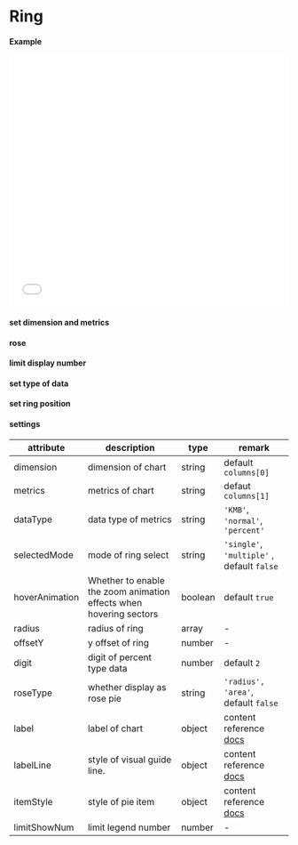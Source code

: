 # Ring

#### Example

<iframe width="100%" height="450" src="//jsfiddle.net/vue_echarts/a0pep942/19/embedded/result,html,js/?bodyColor=fff" allowfullscreen="allowfullscreen" frameborder="0"></iframe>

#### set dimension and metrics

<vuep template="#index-demision-ring"></vuep>

<script v-pre type="text/x-template" id="index-demision-ring">
<template>
  <ve-ring :data="chartData" :settings="chartSettings"></ve-ring>
</template>

<script>
  export default {
    created: function () {
      this.chartData = {
        columns: ['date', 'cost', 'profit'],
        rows: [
          { 'date': '01/01', 'cost': 123, 'profit': 3 },
          { 'date': '01/02', 'cost': 1223, 'profit': 6 },
          { 'date': '01/03', 'cost': 2123, 'profit': 90 },
          { 'date': '01/04', 'cost': 4123, 'profit': 12 },
          { 'date': '01/05', 'cost': 3123, 'profit': 15 },
          { 'date': '01/06', 'cost': 7123, 'profit': 20 }
        ]
      }
      this.chartSettings = {
        dimension: 'cost',
        metrics: 'profit'
      }
    }
  }
</script>
</script>

#### rose

<vuep template="#rose-ring"></vuep>

<script v-pre type="text/x-template" id="rose-ring">
<template>
  <ve-ring :data="chartData" :settings="chartSettings"></ve-ring>
</template>

<script>
  export default {
    created: function () {
      this.chartData = {
        columns: ['date', 'cost', 'profit'],
        rows: [
          { 'date': '01/01', 'cost': 123, 'profit': 3 },
          { 'date': '01/02', 'cost': 1223, 'profit': 6 },
          { 'date': '01/03', 'cost': 2123, 'profit': 9 },
          { 'date': '01/04', 'cost': 4123, 'profit': 12 },
          { 'date': '01/05', 'cost': 3123, 'profit': 15 },
          { 'date': '01/06', 'cost': 7123, 'profit': 20 }
        ]
      }
      this.chartSettings = {
        roseType: 'radius'
      }
    }
  }
</script>
</script>

#### limit display number

<vuep template="#limit-number-ring"></vuep>

<script v-pre type="text/x-template" id="limit-number-ring">
<template>
  <ve-ring :data="chartData" :settings="chartSettings"></ve-ring>
</template>

<script>
  export default {
    created: function () {
      this.chartData = {
        columns: ['date', 'cost', 'profit'],
        rows: [
          { 'date': '01/01', 'cost': 123, 'profit': 3 },
          { 'date': '01/02', 'cost': 1223, 'profit': 6 },
          { 'date': '01/03', 'cost': 2123, 'profit': 9 },
          { 'date': '01/04', 'cost': 4123, 'profit': 12 },
          { 'date': '01/05', 'cost': 3123, 'profit': 15 },
          { 'date': '01/06', 'cost': 7123, 'profit': 20 },
          { 'date': '01/07', 'cost': 4123, 'profit': 20 },
          { 'date': '01/08', 'cost': 1123, 'profit': 20 },
          { 'date': '01/09', 'cost': 5223, 'profit': 20 },
          { 'date': '01/10', 'cost': 9123, 'profit': 20 },
          { 'date': '01/11', 'cost': 4123, 'profit': 20 }
        ]
      }
      this.chartSettings = {
        limitShowNum: 5
      }
    }
  }
</script>
</script>

#### set type of data

<vuep template="#data-type-ring"></vuep>

<script v-pre type="text/x-template" id="data-type-ring">
<template>
  <ve-ring :data="chartData" :settings="chartSettings"></ve-ring>
</template>

<script>
  export default {
    created: function () {
      this.chartData = {
        columns: ['date', 'cost', 'profit'],
        rows: [
          { 'date': '01/01', 'cost': 123, 'profit': 3 },
          { 'date': '01/02', 'cost': 1223, 'profit': 6 },
          { 'date': '01/03', 'cost': 2123, 'profit': 9 },
          { 'date': '01/04', 'cost': 4123, 'profit': 12 },
          { 'date': '01/05', 'cost': 3123, 'profit': 15 },
          { 'date': '01/06', 'cost': 7123, 'profit': 20 }
        ]
      }
      this.chartSettings = {
        dataType: 'KMB'
      }
    }
  }
</script>
</script>

#### set ring position

<vuep template="#ring-style"></vuep>

<script v-pre type="text/x-template" id="ring-style">
<template>
  <ve-ring :data="chartData" :settings="chartSettings"></ve-ring>
</template>

<script>
  export default {
    created: function () {
      this.chartData = {
        columns: ['date', 'cost', '比率'],
        rows: [
          { 'date': '01/01', 'cost': 123, '比率': 0.1 },
          { 'date': '01/02', 'cost': 1223, '比率': 0.2 },
          { 'date': '01/03', 'cost': 2123, '比率': 0.3 },
          { 'date': '01/04', 'cost': 4123, '比率': 0.4 },
          { 'date': '01/05', 'cost': 3123, '比率': 0.5 },
          { 'date': '01/06', 'cost': 7123, '比率': 0.6 }
        ]
      }
      this.chartSettings = {
        radius: [100, 10],
        offsetY: 300
      }
    }
  }
</script>
</script>

#### settings

| attribute | description | type | remark |
| --- | --- | --- | --- |
| dimension | dimension of chart | string | default `columns[0]` |
| metrics | metrics of chart | string | defaut `columns[1]` |
| dataType | data type of metrics | string | `'KMB'`, `'normal'`, `'percent'` |
| selectedMode | mode of ring select | string | `'single'`, `'multiple'` , default `false` |
| hoverAnimation | Whether to enable the zoom animation effects when hovering sectors | boolean | default `true` |
| radius | radius of ring | array | - |
| offsetY | y offset of ring | number | - |
| digit | digit of percent type data | number | default `2` |
| roseType | whether display as rose pie | string | `'radius', 'area'`, default `false` |
| label | label of chart | object | content reference [docs](http://ecomfe.github.io/echarts-doc/public/en/option.html#series-pie.label) |
| labelLine | style of visual guide line. | object | content reference [docs](http://ecomfe.github.io/echarts-doc/public/en/option.html#series-pie.labelLine) |
| itemStyle | style of pie item | object | content reference [docs](http://ecomfe.github.io/echarts-doc/public/en/option.html#series-pie.itemStyle)  |
| limitShowNum | limit legend number | number | - |
